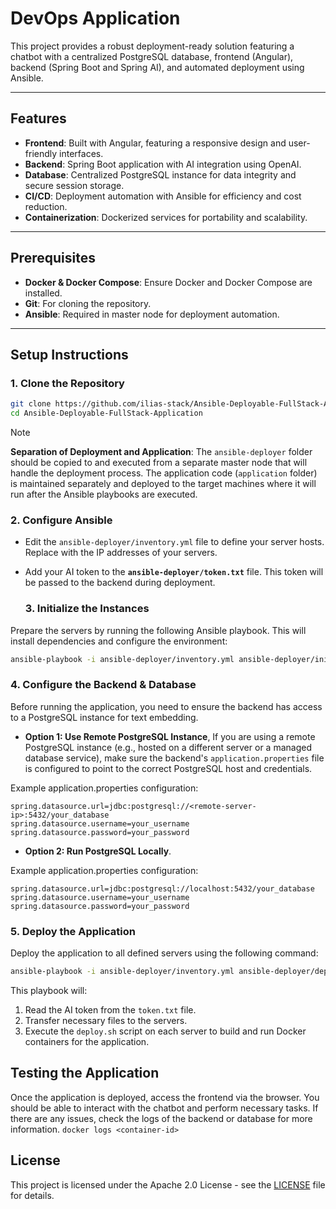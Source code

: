 # DevOps Application

This project provides a robust deployment-ready solution featuring a chatbot with a centralized PostgreSQL database, frontend (Angular), backend (Spring Boot and Spring AI), and automated deployment using Ansible.

---

## Features

- **Frontend**: Built with Angular, featuring a responsive design and user-friendly interfaces.
- **Backend**: Spring Boot application with AI integration using OpenAI.
- **Database**: Centralized PostgreSQL instance for data integrity and secure session storage.
- **CI/CD**: Deployment automation with Ansible for efficiency and cost reduction.
- **Containerization**: Dockerized services for portability and scalability.

---

## Prerequisites

- **Docker & Docker Compose**: Ensure Docker and Docker Compose are installed.
- **Git**: For cloning the repository.
- **Ansible**: Required in master node for deployment automation.

---

## Setup Instructions

### 1. Clone the Repository
```bash
git clone https://github.com/ilias-stack/Ansible-Deployable-FullStack-Application.git
cd Ansible-Deployable-FullStack-Application
```
> [!NOTE]  
> **Separation of Deployment and Application**: The `ansible-deployer` folder should be copied to and executed from a separate master node that will handle the deployment process. The application code (`application` folder) is maintained separately and deployed to the target machines where it will run after the Ansible playbooks are executed.


### 2. Configure Ansible
- Edit the `ansible-deployer/inventory.yml` file to define your server hosts. Replace <server-ip> with the IP addresses of your servers.
- Add your AI token to the **`ansible-deployer/token.txt`** file. This token will be passed to the backend during deployment.

  ### 3. Initialize the Instances
Prepare the servers by running the following Ansible playbook. This will install dependencies and configure the environment:
```bash
ansible-playbook -i ansible-deployer/inventory.yml ansible-deployer/init-instance.yml
```

### 4. Configure the Backend & Database
Before running the application, you need to ensure the backend has access to a PostgreSQL instance for text embedding.
- **Option 1: Use Remote PostgreSQL Instance**, If you are using a remote PostgreSQL instance (e.g., hosted on a different server or a managed database service), make sure the backend's `application.properties` file is configured to point to the correct PostgreSQL host and credentials.

Example application.properties configuration:
```properties
spring.datasource.url=jdbc:postgresql://<remote-server-ip>:5432/your_database
spring.datasource.username=your_username
spring.datasource.password=your_password
```
- **Option 2: Run PostgreSQL Locally**.

Example application.properties configuration:
```properties
spring.datasource.url=jdbc:postgresql://localhost:5432/your_database
spring.datasource.username=your_username
spring.datasource.password=your_password
```


### 5. Deploy the Application
Deploy the application to all defined servers using the following command:
```bash
ansible-playbook -i ansible-deployer/inventory.yml ansible-deployer/deploy.yml
```

This playbook will:
1. Read the AI token from the `token.txt` file.
2. Transfer necessary files to the servers.
3. Execute the `deploy.sh` script on each server to build and run Docker containers for the application.


## Testing the Application
Once the application is deployed, access the frontend via the browser. You should be able to interact with the chatbot and perform necessary tasks. If there are any issues, check the logs of the backend or database for more information.
`docker logs <container-id>`


## License
This project is licensed under the Apache 2.0 License - see the [LICENSE](LICENSE) file for details.

